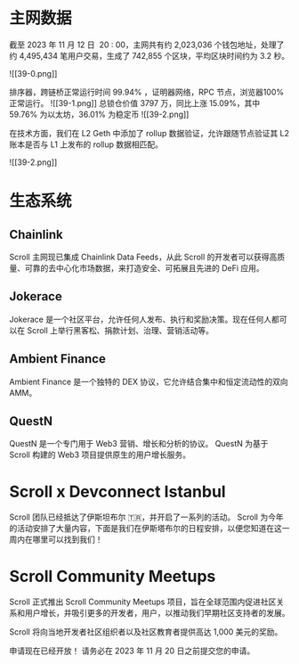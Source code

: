 
# 主网数据

截至 2023 年 11 月 12 日  20 : 00，主网共有约  2,023,036 个钱包地址，处理了约  4,495,434 笔用户交易，生成了 742,855 个区块，平均区块时间约为 3.2 秒。

![[39-0.png]]

排序器，跨链桥正常运行时间 99.94% ，证明器网络，RPC 节点，浏览器100% 正常运行。
![[39-1.png]]
总锁仓价值 3797 万，同比上涨 15.09%，其中 59.76% 为以太坊，36.01% 为稳定币
![[39-2.png]]

在技术方面，我们在 L2 Geth 中添加了 rollup 数据验证，允许跟随节点验证其 L2 账本是否与 L1 上发布的 rollup 数据相匹配。

![[39-2.png]]

# 生态系统
## Chainlink
Scroll 主网现已集成 Chainlink Data Feeds，从此 Scroll 的开发者可以获得高质量、可靠的去中心化市场数据，来打造安全、可拓展且先进的 DeFi 应用。

## Jokerace
Jokerace 是一个社区平台，允许任何人发布、执行和奖励决策。现在任何人都可以在 Scroll 上举行黑客松、捐款计划、治理、营销活动等。

## Ambient Finance
Ambient Finance 是一个独特的 DEX 协议，它允许结合集中和恒定流动性的双向 AMM。

## QuestN

QuestN 是一个专门用于 Web3 营销、增长和分析的协议。 QuestN 为基于 Scroll 构建的 Web3 项目提供原生的用户增长服务。




# Scroll x Devconnect Istanbul

Scroll 团队已经抵达了伊斯坦布尔 🇹🇷，并开启了一系列的活动。
Scroll 为今年的活动安排了大量内容，下面是我们在伊斯塔布尔的日程安排，以便您知道在这一周内在哪里可以找到我们！


# Scroll Community Meetups

Scroll 正式推出 Scroll Community Meetups 项目，旨在全球范围内促进社区关系和用户增长，并吸引更多的开发者，用户，以推动我们早期社区支持者的发展。

Scroll 将向当地开发者社区组织者以及社区教育者提供高达 1,000 美元的奖励。

申请现在已经开放！ 请务必在 2023 年 11 月 20 日之前提交您的申请。
